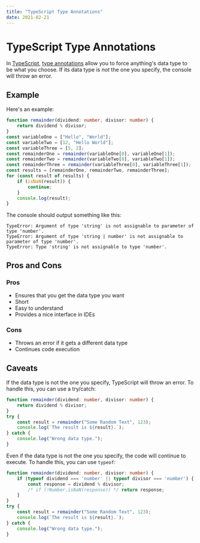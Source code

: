 ```yaml
---
title: "TypeScript Type Annotations"
date: 2021-02-21
---
```

[typescript]: https://www.typescriptlang.org/
[typeAnnotations]: https://www.typescriptlang.org/docs/handbook/typescript-tooling-in-5-minutes.html#type-annotations
# TypeScript Type Annotations
In [TypeScript][typescript], [type annotations][typeAnnotations] allow you to force anything's data type to be what you choose. If its data type is *not* the one 
you specify, the console will throw an error.
## Example
Here's an example:
```typescript
function remainder(dividend: number, divisor: number) {
    return dividend % divisor;
}
const variableOne = ["Hello", "World"];
const variableTwo = [12, "Hello World"];
const variableThree = [5, 2];
const remainderOne = remainder(variableOne[0], variableOne[1]);
const remainderTwo = remainder(variableTwo[0], variableTwo[1]);
const remainderThree = remainder(variableThree[0], variableThree[1]);
const results = [remainderOne, remainderTwo, remainderThree];
for (const result of results) {
    if (isNaN(result)) {
        continue;
    }
    console.log(result);
}
```
The console should output something like this:
```console
TypeError: Argument of type 'string' is not assignable to parameter of type 'number'.
TypeError: Argument of type 'string | number' is not assignable to parameter of type 'number'. 
TypeError: Type 'string' is not assignable to type 'number'.
```
## Pros and Cons
### Pros
- Ensures that you get the data type you want
- Short
- Easy to understand
- Provides a nice interface in IDEs
### Cons
- Throws an error if it gets a different data type
- Continues code execution
## Caveats
If the data type is not the one you specify, TypeScript will throw an error. To handle this, you can use a try/catch:
```typescript
function remainder(dividend: number, divisor: number) {
    return dividend % divisor;
}
try {
    const result = remainder("Some Random Text", 123);
    console.log(`The result is ${result}.`);
} catch {
    console.log("Wrong data type.");
}
```
Even if the data type is not the one you specify, the code will continue to execute. To handle this, you can use `typeof`:
```typescript
function remainder(dividend: number, divisor: number) {
    if (typeof dividend === 'number' || typeof divisor === 'number') {
        const response = dividend % divisor;
        /* if (!Number.isNaN(response)) */ return response;
    }
}
try {
    const result = remainder("Some Random Text", 123);
    console.log(`The result is ${result}.`);
} catch {
    console.log("Wrong data type.");
}
```
